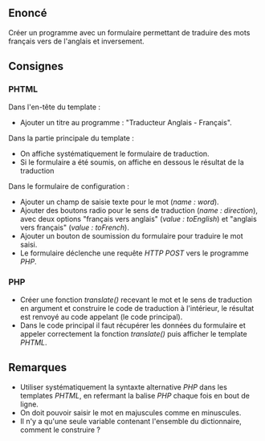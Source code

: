 ## Enoncé

Créer un programme avec un formulaire permettant de traduire des mots français vers de l'anglais et inversement.

## Consignes

### PHTML

Dans l'en-tête du template :

- Ajouter un titre au programme : "Traducteur Anglais - Français".

Dans la partie principale du template :

- On affiche systématiquement le formulaire de traduction.
- Si le formulaire a été soumis, on affiche en dessous le résultat de la traduction

Dans le formulaire de configuration :

- Ajouter un champ de saisie texte pour le mot (*name : word*).
- Ajouter des boutons radio pour le sens de traduction (*name : direction*), avec deux options "français vers anglais" (*value : toEnglish*) et "anglais vers français" (*value : toFrench*).
- Ajouter un bouton de soumission du formulaire pour traduire le mot saisi.
- Le formulaire déclenche une requête *HTTP POST* vers le programme *PHP*.

### PHP

- Créer une fonction *translate()* recevant le mot et le sens de traduction en argument et construire le code de traduction à l'intérieur, le résultat est renvoyé au code appelant (le code principal).
- Dans le code principal il faut récupérer les données du formulaire et appeler correctement la fonction *translate()* puis afficher le template *PHTML*.

## Remarques

- Utiliser systématiquement la syntaxte alternative *PHP* dans les templates *PHTML*, en refermant la balise *PHP* chaque fois en bout de ligne.
- On doit pouvoir saisir le mot en majuscules comme en minuscules.
- Il n'y a qu'une seule variable contenant l'ensemble du dictionnaire, comment le construire ?